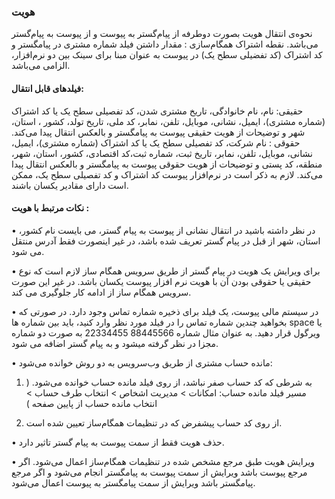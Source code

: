 
### هویت

نحوه‌ی انتقال هویت بصورت دوطرفه از پیام‌گستر به پیوست و از پیوست به پیام‌گستر می‌باشد.
نقطه اشتراک همگام‌سازی : مقدار داشتن فیلد شماره مشتری در پیامگستر و کد اشتراک (کد تفضیلی سطح یک) در پیوست به عنوان مبنا برای سینک بین دو نرم‌افزار، الزامی می‌باشد.

#### فیلدهای قابل انتقال:

حقیقی: نام، نام خانوادگی، تاریخ مشتری شدن، کد تفصیلی سطح یک یا کد اشتراک (شماره مشتری)، ایمیل، نشانی، موبایل، تلفن، نمابر، کد ملی، تاریخ تولد، کشور ، استان، شهر و توضیحات از هویت حقیقی پیوست به پیامگستر و  بالعکس انتقال پیدا می‌کند.
حقوقی : نام شرکت، کد تفصیلی سطح یک یا کد اشتراک (شماره مشتری)، ایمیل، نشانی، موبایل، تلفن، نمابر، تاریخ ثبت، شماره ثبت،کد اقتصادی، کشور، استان، شهر، منطقه، کد پستی و توضیحات از هویت حقوقی پیوست به پیامگستر  و بالعکس انتقال پیدا می‌کند.
لازم به ذکر است در نرم‌افزار پیوست کد اشتراک و کد تفصیلی سطح یک، ممکن است دارای مقادیر یکسان باشند.

#### نکات مرتبط با هویت :

•	در نظر داشته باشید در انتقال نشانی از پیوست به پیام گستر، می بایست نام کشور، استان، شهر از قبل در پیام گستر تعریف شده باشد، در غیر اینصورت فقط آدرس منتقل می شود.

•	برای ویرایش یک هویت در پیام گستر از طریق سرویس همگام ساز لازم است که نوع حقیقی یا حقوقی بودن آن با هویت نرم افزار پیوست یکسان باشد. در غیر این صورت سرویس همگام ساز از ادامه کار جلوگیری می کند.

•	در سیستم مالی پیوست، یک فیلد برای ذخیره شماره تماس وجود دارد. در صورتی که بخواهید چندین شماره تماس را در فیلد مورد نظر وارد کنید، باید بین شماره ها space یا ویرگول قرار دهید. به عنوان مثال شماره 88445566 22334455 به صورت دو شماره مجزا در نظر گرفته میشود و به پیام گستر اضافه می شود.

•	مانده حساب مشتری از طریق وب‌سرویس به دو روش خوانده می‌شود:

1.	به شرطی که کد حساب صفر نباشد، از روی فیلد مانده حساب خوانده می‌شود. ( مسیر فیلد مانده حساب: امکانات > مدیریت اشخاص > انتخاب طرف حساب > انتخاب مانده حساب از پایین صفحه )

2.	از روی کد حساب پیشفرض که در تنظیمات همگام‌ساز تعیین شده است.

•	حذف هویت فقط از سمت پیوست به پیام گستر تاثیر دارد.    

•	ویرایش هویت طبق مرجع مشخص شده در تنظیمات همگام‌ساز اعمال ‌می‌شود. اگر مرجع پیوست باشد ویرایش از سمت پیوست به پیامگستر انجام می‌شود و اگر مرجع پیامگستر باشد ویرایش از سمت پیامگستر به پیوست اعمال می‌شود.





